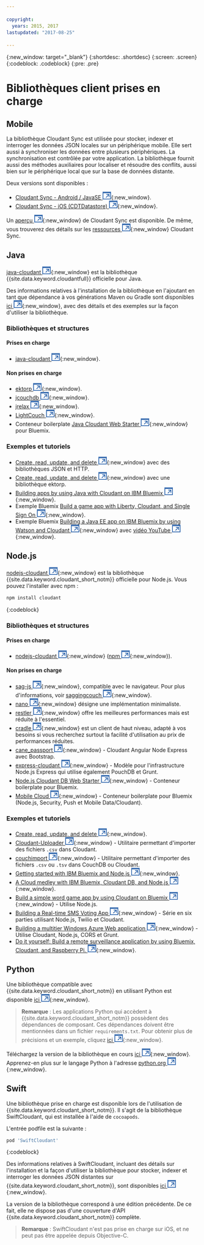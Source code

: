 ```yaml
---

copyright:
  years: 2015, 2017
lastupdated: "2017-08-25"

---
```


{:new_window: target="_blank"}
{:shortdesc: .shortdesc}
{:screen: .screen}
{:codeblock: .codeblock}
{:pre: .pre}

<!-- Acrolinx: 2017-03-06 -->

# Bibliothèques client prises en charge

## Mobile

La bibliothèque Cloudant Sync est utilisée pour stocker, indexer et interroger les données JSON locales sur un périphérique mobile.
Elle sert aussi à synchroniser les données entre plusieurs périphériques.
La synchronisation est contrôlée par votre application.
La bibliothèque fournit aussi des méthodes auxiliaires pour localiser et résoudre des conflits, aussi bien sur le périphérique local que sur la base de données distante.

Deux versions sont disponibles :

-   [Cloudant Sync - Android / JavaSE ![External link icon](../images/launch-glyph.svg "External link icon")](https://github.com/cloudant/sync-android){:new_window}.
-   [Cloudant Sync - iOS (CDTDatastore) ![External link icon](../images/launch-glyph.svg "External link icon")](https://github.com/cloudant/CDTDatastore){:new_window}.

Un [aperçu ![External link icon](../images/launch-glyph.svg "External link icon")](https://cloudant.com/product/cloudant-features/sync/){:new_window} de Cloudant Sync est disponible.
De même, vous trouverez des détails sur les [ressources ![External link icon](../images/launch-glyph.svg "External link icon")](https://cloudant.com/cloudant-sync-resources/){:new_window} Cloudant Sync.

## Java

[java-cloudant ![External link icon](../images/launch-glyph.svg "External link icon")](https://github.com/cloudant/java-cloudant){:new_window} est la bibliothèque {{site.data.keyword.cloudantfull}} officielle pour Java.

Des informations relatives à l'installation de la bibliothèque en l'ajoutant en tant que dépendance à vos générations Maven ou Gradle sont disponibles [ici ![External link icon](../images/launch-glyph.svg "External link icon")](https://github.com/cloudant/java-cloudant#installation-and-usage){:new_window}, avec des détails et des exemples sur la façon d'utiliser la bibliothèque.

### Bibliothèques et structures

#### Prises en charge

-   [java-cloudant ![External link icon](../images/launch-glyph.svg "External link icon")](https://github.com/cloudant/java-cloudant){:new_window}.

#### Non prises en charge

-   [ektorp ![External link icon](../images/launch-glyph.svg "External link icon")](http://ektorp.org/){:new_window}.
-   [jcouchdb ![External link icon](../images/launch-glyph.svg "External link icon")](http://code.google.com/p/jcouchdb/){:new_window}.
-   [jrelax ![External link icon](../images/launch-glyph.svg "External link icon")](https://github.com/isterin/jrelax){:new_window}.
-   [LightCouch ![External link icon](../images/launch-glyph.svg "External link icon")](http://www.lightcouch.org/){:new_window}.
-   Conteneur boilerplate [Java Cloudant Web Starter ![External link icon](../images/launch-glyph.svg "External link icon")](https://ace.ng.bluemix.net/#/store/cloudOEPaneId=store&appTemplateGuid=CloudantJavaBPTemplate&fromCatalog=true){:new_window} pour Bluemix.

### Exemples et tutoriels

-   [Create, read, update, and delete ![External link icon](../images/launch-glyph.svg "External link icon")](https://github.com/cloudant/haengematte/tree/master/java){:new_window} avec des bibliothèques JSON et HTTP.
-   [Create, read, update, and delete ![External link icon](../images/launch-glyph.svg "External link icon")](https://github.com/cloudant/haengematte/tree/master/java/CrudWithEktorp){:new_window} avec une bibliothèque ektorp.
-   [Building apps by using Java with Cloudant on IBM Bluemix ![External link icon](../images/launch-glyph.svg "External link icon")](https://cloudant.com/blog/building-apps-using-java-with-cloudant-on-ibm-bluemix/){:new_window}.
-   Exemple Bluemix [Build a game app with Liberty, Cloudant, and Single Sign On ![External link icon](../images/launch-glyph.svg "External link icon")](http://www.ibm.com/developerworks/cloud/library/cl-multiservicegame-app/index.html?ca=drs-){:new_window}.
-   Exemple Bluemix [Building a Java EE app on IBM Bluemix by using Watson and Cloudant ![External link icon](../images/launch-glyph.svg "External link icon")](https://developer.ibm.com/bluemix/2014/10/17/building-java-ee-app-ibm-bluemix-using-watson-cloudant/){:new_window} avec [vidéo YouTube ![External link icon](../images/launch-glyph.svg "External link icon")](https://www.youtube.com/watch?feature=youtu.be&v=9AFMY6m0LIU&app=desktop){:new_window}.


## Node.js

[nodejs-cloudant ![External link icon](../images/launch-glyph.svg "External link icon")](https://github.com/cloudant/nodejs-cloudant){:new_window}
est la bibliothèque {{site.data.keyword.cloudant_short_notm}} officielle pour Node.js.
Vous pouvez l'installer avec npm :

```sh
npm install cloudant
```
{:codeblock}

### Bibliothèques et structures

#### Prises en charge

-   [nodejs-cloudant ![External link icon](../images/launch-glyph.svg "External link icon")](https://github.com/cloudant/nodejs-cloudant){:new_window} ([npm ![External link icon](../images/launch-glyph.svg "External link icon")](https://www.npmjs.org/package/cloudant){:new_window}).

#### Non prises en charge

-   [sag-js ![External link icon](../images/launch-glyph.svg "External link icon")](https://github.com/sbisbee/sag-js){:new_window}, compatible avec le navigateur.
    Pour plus d'informations, voir [saggingcouch ![External link icon](../images/launch-glyph.svg "External link icon")](https://github.com/sbisbee/saggingcouch.com){:new_window}.
-   [nano ![External link icon](../images/launch-glyph.svg "External link icon")](https://github.com/dscape/nano){:new_window} désigne une implémentation minimaliste.
-   [restler ![External link icon](../images/launch-glyph.svg "External link icon")](https://github.com/danwrong/restler){:new_window} offre les meilleures performances mais est réduite à l'essentiel.
-   [cradle ![External link icon](../images/launch-glyph.svg "External link icon")](https://github.com/flatiron/cradle){:new_window} est un client de haut niveau, adapté à vos besoins si vous recherchez surtout la facilité d'utilisation au prix de performances réduites.
-   [cane_passport ![External link icon](../images/launch-glyph.svg "External link icon")](https://github.com/ddemichele/cane_passport){:new_window} - Cloudant Angular Node Express avec Bootstrap.
-   [express-cloudant ![External link icon](../images/launch-glyph.svg "External link icon")](https://github.com/cloudant-labs/express-cloudant){:new_window} - Modèle pour l'infrastructure Node.js Express qui utilise également PouchDB et Grunt.
-   [Node.js Cloudant DB Web Starter ![External link icon](../images/launch-glyph.svg "External link icon")](https://ace.ng.bluemix.net/#/store/cloudOEPaneId=store&appTemplateGuid=nodejscloudantbp&fromCatalog=true){:new_window} - Conteneur boilerplate pour Bluemix.
-   [Mobile Cloud ![External link icon](../images/launch-glyph.svg "External link icon")](https://ace.ng.bluemix.net/#/store/cloudOEPaneId=store&appTemplateGuid=mobileBackendStarter&fromCatalog=true){:new_window} - Conteneur boilerplate pour Bluemix (Node.js, Security, Push et Mobile Data/Cloudant).

### Exemples et tutoriels

-   [Create, read, update, and delete ![External link icon](../images/launch-glyph.svg "External link icon")](https://github.com/cloudant/haengematte/tree/master/nodejs){:new_window}.
-   [Cloudant-Uploader ![External link icon](../images/launch-glyph.svg "External link icon")](https://github.com/garbados/Cloudant-Uploader){:new_window} - Utilitaire permettant d'importer des fichiers `.csv` dans Cloudant.
-   [couchimport ![External link icon](../images/launch-glyph.svg "External link icon")](https://github.com/glynnbird/couchimport){:new_window} - Utilitaire permettant d'importer des fichiers `.csv` ou `.tsv` dans CouchDB ou Cloudant.
-   [Getting started with IBM Bluemix and Node.js ![External link icon](../images/launch-glyph.svg "External link icon")](http://thoughtsoncloud.com/2014/07/getting-started-ibm-bluemix-node-js/){:new_window}.
-   [A Cloud medley with IBM Bluemix, Cloudant DB, and Node.js ![External link icon](../images/launch-glyph.svg "External link icon")](https://gigadom.wordpress.com/2014/08/15/a-cloud-medley-with-ibm-bluemix-cloudant-db-and-node-js/){:new_window}.
-   [Build a simple word game app by using Cloudant on Bluemix ![External link icon](../images/launch-glyph.svg "External link icon")](http://www.ibm.com/developerworks/cloud/library/cl-guesstheword-app/index.html?ca=drs-){:new_window} - Utilise Node.js.
-   [Building a Real-time SMS Voting App ![External link icon](../images/launch-glyph.svg "External link icon")](https://www.twilio.com/blog/2012/09/building-a-real-time-sms-voting-app-part-1-node-js-couchdb.html){:new_window} - Série en six parties utilisant Node.js, Twilio et Cloudant.
-   [Building a multitier Windows Azure Web application ![External link icon](../images/launch-glyph.svg "External link icon")](http://msopentech.com/blog/2013/12/19/tutorial-building-multi-tier-windows-azure-web-application-use-cloudants-couchdb-service-node-js-cors-grunt-2/){:new_window} - Utilise Cloudant, Node.js, CORS et Grunt.
-   [Do it yourself: Build a remote surveillance application by using Bluemix, Cloudant, and Raspberry Pi. ![External link icon](../images/launch-glyph.svg "External link icon")](http://www.ibm.com/developerworks/library/ba-remoteservpi-app/index.html){:new_window}.

## Python

Une bibliothèque compatible avec {{site.data.keyword.cloudant_short_notm}} en utilisant Python est disponible [ici ![External link icon](../images/launch-glyph.svg "External link icon")](https://github.com/cloudant/python-cloudant){:new_window}.

>   **Remarque** : Les applications Python qui accèdent à {{site.data.keyword.cloudant_short_notm}} possèdent des dépendances de composant. Ces dépendances doivent être mentionnées dans un fichier `requirements.txt`. Pour obtenir plus de précisions et un exemple, cliquez [ici ![External link icon](../images/launch-glyph.svg "External link icon")](https://github.com/cloudant/python-cloudant/blob/master/requirements.txt){:new_window}.

Téléchargez la version de la bibliothèque en cours [ici ![External link icon](../images/launch-glyph.svg "External link icon")](https://pypi.python.org/pypi/cloudant/){:new_window}.
Apprenez-en plus sur le langage Python à l'adresse [python.org ![External link icon](../images/launch-glyph.svg "External link icon")](https://www.python.org/about/){:new_window}. 

## Swift

Une bibliothèque prise en charge est disponible lors de l'utilisation de {{site.data.keyword.cloudant_short_notm}}.
Il s'agit de la bibliothèque SwiftCloudant, qui est installée à l'aide de `cocoapods`.

L'entrée podfile est la suivante :

```sh
pod 'SwiftCloudant'
```
{:codeblock}

Des informations relatives à SwiftCloudant, incluant des détails sur l'installation et la façon d'utiliser la bibliothèque pour stocker, indexer et interroger les données JSON distantes sur {{site.data.keyword.cloudant_short_notm}}, sont disponibles [ici ![External link icon](../images/launch-glyph.svg "External link icon")](https://github.com/cloudant/swift-cloudant){:new_window}.

La version de la bibliothèque correspond à une édition précédente.
De ce fait, elle ne dispose pas d'une couverture d'API {{site.data.keyword.cloudant_short_notm}} complète. 

>   **Remarque** : SwiftCloudant n'est pas prise en charge sur iOS, et ne peut pas être appelée depuis Objective-C.
